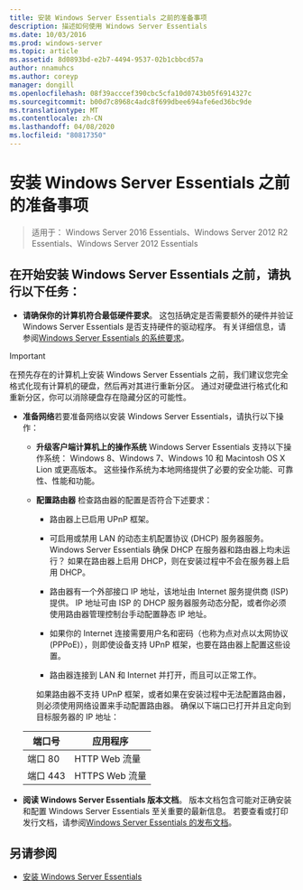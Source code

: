 ```yaml
---
title: 安装 Windows Server Essentials 之前的准备事项
description: 描述如何使用 Windows Server Essentials
ms.date: 10/03/2016
ms.prod: windows-server
ms.topic: article
ms.assetid: 8d0893bd-e2b7-4494-9537-02b1cbbcd57a
author: nnamuhcs
ms.author: coreyp
manager: dongill
ms.openlocfilehash: 08f39acccef390cbc5cfa10d0743b05f6914327c
ms.sourcegitcommit: b00d7c8968c4adc8f699dbee694afe6ed36bc9de
ms.translationtype: MT
ms.contentlocale: zh-CN
ms.lasthandoff: 04/08/2020
ms.locfileid: "80817350"
---
```

# <a name="before-you-install-windows-server-essentials"></a>安装 Windows Server Essentials 之前的准备事项

>适用于： Windows Server 2016 Essentials、Windows Server 2012 R2 Essentials、Windows Server 2012 Essentials

##  <a name="before-you-begin-your-installation-of--windows-server-essentials-perform-the-following-tasks"></a><a name="BKMK_BeforeYouBegin"></a>在开始安装 Windows Server Essentials 之前，请执行以下任务：  

-   **请确保你的计算机符合最低硬件要求**。 这包括确定是否需要额外的硬件并验证 Windows Server Essentials 是否支持硬件的驱动程序。 有关详细信息，请参阅[Windows Server Essentials 的系统要求](../get-started/system-requirements.md)。   

> [!IMPORTANT]
> 在预先存在的计算机上安装 Windows Server Essentials 之前，我们建议您完全格式化现有计算机的硬盘，然后再对其进行重新分区。 通过对硬盘进行格式化和重新分区，你可以消除硬盘存在隐藏分区的可能性。  

- **准备网络**若要准备网络以安装 Windows Server Essentials，请执行以下操作：  


  - **升级客户端计算机上的操作系统** Windows Server Essentials 支持以下操作系统： Windows 8、Windows 7、Windows 10 和 Macintosh OS X Lion 或更高版本。 这些操作系统为本地网络提供了必要的安全功能、可靠性、性能和功能。  

  - **配置路由器** 检查路由器的配置是否符合下述要求：  

    -   路由器上已启用 UPnP 框架。  

    -   可启用或禁用 LAN 的动态主机配置协议 (DHCP) 服务器服务。  Windows Server Essentials 确保 DHCP 在服务器和路由器上均未运行？ 如果在路由器上启用 DHCP，则在安装过程中不会在服务器上启用 DHCP。  

    -   路由器有一个外部接口 IP 地址，该地址由 Internet 服务提供商 (ISP) 提供。 IP 地址可由 ISP 的 DHCP 服务器服务动态分配，或者你必须使用路由器管理控制台手动配置静态 IP 地址。  

    -   如果你的 Internet 连接需要用户名和密码（也称为点对点以太网协议 (PPPoE)），则即使设备支持 UPnP 框架，也要在路由器上配置这些设置。  

    -   路由器连接到 LAN 和 Internet 并打开，而且可以正常工作。  

    如果路由器不支持 UPnP 框架，或者如果在安装过程中无法配置路由器，则必须使用网络设置来手动配置路由器。 确保以下端口已打开并且定向到目标服务器的 IP 地址：  

  |端口号|应用程序|  
  |-----------------|-----------------|  
  |端口 80|HTTP Web 流量|  
  |端口 443|HTTPS Web 流量|  


- **阅读 Windows Server Essentials 版本文档**。 版本文档包含可能对正确安装和配置 Windows Server Essentials 至关重要的最新信息。 若要查看或打印发行文档，请参阅[Windows Server Essentials 的发布文档](../get-started/release-notes.md)。  

## <a name="see-also"></a>另请参阅  

-   [安装 Windows Server Essentials](Install-Windows-Server-Essentials.md)

